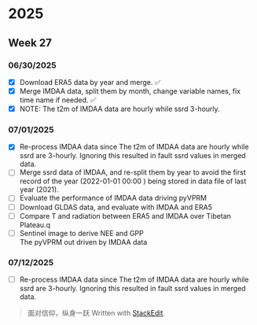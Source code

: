 # 2025
## Week 27
### 06/30/2025
- [x] Download ERA5 data by year and merge. :white_check_mark:
- [x] Merge IMDAA data, split them by month, change variable names, fix time name if needed.  :white_check_mark:
- [x] NOTE: The t2m of IMDAA data are hourly while ssrd 3-hourly.

### 07/01/2025
- [x] Re-process IMDAA data since The t2m of IMDAA data are hourly while ssrd are 3-hourly. Ignoring this resulted in fault ssrd values in merged data.
- [ ] Merge ssrd data of IMDAA, and re-split them by year to avoid the first record of the year (2022-01-01 00:00 ) being stored in data file of last year (2021).
- [ ] Evaluate the performance of IMDAA data driving pyVPRM
- [ ]  Download GLDAS data, and evaluate with IMDAA and ERA5
- [ ] Compare T and radiation between ERA5 and IMDAA over Tibetan Plateau.q
- [ ] Sentinel image to derive NEE and GPP  
The pyVPRM out driven by IMDAA data 
### 07/12/2025
- [ ] Re-process IMDAA data since The t2m of IMDAA data are hourly while ssrd are 3-hourly. Ignoring this resulted in fault ssrd values in merged data.

> 面对信仰，纵身一跃
> Written with [StackEdit](https://stackedit.io/).
<!--stackedit_data:
eyJoaXN0b3J5IjpbNDczMzM4MTczLDI4ODY4NzgzMCwtMTI5MT
MxNDk2OCwxNzY1NDQwMjA4LDEyMzEyMTgwMzQsLTE3MjczMjc5
NzcsMTA3NTUxMjUyMiw2Mjg1MzgyNDNdfQ==
-->